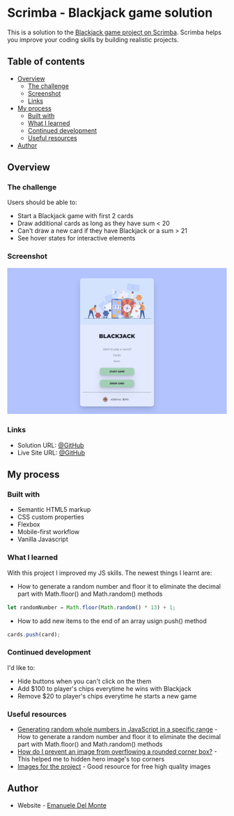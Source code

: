 # Scrimba - Blackjack game solution

This is a solution to the [Blackjack game project on Scrimba](<(https://scrimba.com/learn/learnjavascript/)>). Scrimba helps you improve your coding skills by building realistic projects.

## Table of contents

- [Overview](#overview)
  - [The challenge](#the-challenge)
  - [Screenshot](#screenshot)
  - [Links](#links)
- [My process](#my-process)
  - [Built with](#built-with)
  - [What I learned](#what-i-learned)
  - [Continued development](#continued-development)
  - [Useful resources](#useful-resources)
- [Author](#author)

## Overview

### The challenge

Users should be able to:

- Start a Blackjack game with first 2 cards
- Draw additional cards as long as they have sum < 20
- Can't draw a new card if they have Blackjack or a sum > 21
- See hover states for interactive elements

### Screenshot

![screenshot](./screenshots/screenshot.png)

### Links

- Solution URL: [@GitHub](https://github.com/xdelmo/blackjack-game)
- Live Site URL: [@GitHub](https://htmlpreview.github.io/?https://github.com/xdelmo/blackjack-game/blob/master/index.html)

## My process

### Built with

- Semantic HTML5 markup
- CSS custom properties
- Flexbox
- Mobile-first workflow
- Vanilla Javascript

### What I learned

With this project I improved my JS skills. The newest things I learnt are:

- How to generate a random number and floor it to eliminate the decimal part with Math.floor() and Math.random() methods

```js
let randomNumber = Math.floor(Math.random() * 13) + 1;
```

- How to add new items to the end of an array usign push() method

```js
cards.push(card);
```

### Continued development

I'd like to:

- Hide buttons when you can't click on the them
- Add $100 to player's chips everytime he wins with Blackjack
- Remove $20 to player's chips everytime he starts a new game

### Useful resources

- [Generating random whole numbers in JavaScript in a specific range](https://stackoverflow.com/questions/1527803/generating-random-whole-numbers-in-javascript-in-a-specific-range) - How to generate a random number and floor it to eliminate the decimal part with Math.floor() and Math.random() methods
- [How do I prevent an image from overflowing a rounded corner box?](https://stackoverflow.com/questions/587814/how-do-i-prevent-an-image-from-overflowing-a-rounded-corner-box) - This helped me to hidden hero image's top corners
- [Images for the project](https://www.freepik.com/free-vector/happy-tiny-people-gambling-online-casino_9649944.htm#query=cartoon%20casino&position=1&from_view=search) - Good resource for free high quality images

## Author

- Website - [Emanuele Del Monte](https://www.emanueledelmonte.it)
